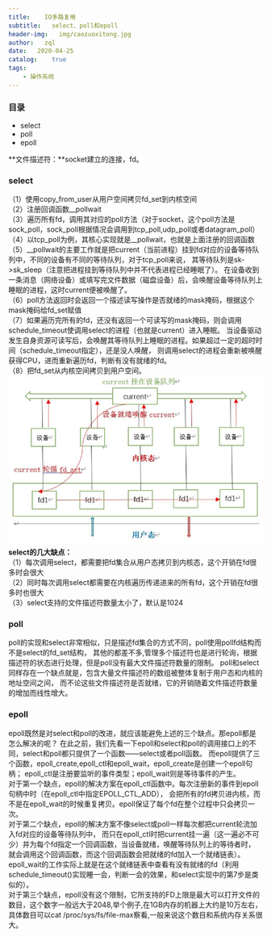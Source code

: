 ```yaml
---
title:    IO多路复用
subtitle:   select、poll和epoll
header-img:   img/caozuoxitong.jpg
author:   zql
date:   2020-04-25
catalog:    true
tags:
    - 操作系统
---
```

### 目录
 - select
 - poll
 - epoll  
 
**文件描述符：**socket建立的连接，fd。  
### select  
（1）使用copy_from_user从用户空间拷贝fd_set到内核空间  
（2）注册回调函数__pollwait  
（3）遍历所有fd，调用其对应的poll方法（对于socket，这个poll方法是sock_poll，sock_poll根据情况会调用到tcp_poll,udp_poll或者datagram_poll）  
（4）以tcp_poll为例，其核心实现就是__pollwait，也就是上面注册的回调函数  
（5）__pollwait的主要工作就是把current（当前进程）挂到fd对应的设备等待队列中，不同的设备有不同的等待队列，对于tcp_poll来说，
其等待队列是sk->sk_sleep（注意把进程挂到等待队列中并不代表进程已经睡眠了）。
在设备收到一条消息（网络设备）或填写完文件数据（磁盘设备）后，会唤醒设备等待队列上睡眠的进程，这时current便被唤醒了。  
（6）poll方法返回时会返回一个描述读写操作是否就绪的mask掩码，根据这个mask掩码给fd_set赋值  
（7）如果遍历完所有的fd，还没有返回一个可读写的mask掩码，则会调用schedule_timeout使调用select的进程（也就是current）进入睡眠。
当设备驱动发生自身资源可读写后，会唤醒其等待队列上睡眠的进程。如果超过一定的超时时间（schedule_timeout指定），还是没人唤醒，
则调用select的进程会重新被唤醒获得CPU，进而重新遍历fd，判断有没有就绪的fd。  
（8）把fd_set从内核空间拷贝到用户空间。  
  ![avatar](/img/io_post.jpg)
 **select的几大缺点：**  
（1）每次调用select，都需要把fd集合从用户态拷贝到内核态，这个开销在fd很多时会很大  
（2）同时每次调用select都需要在内核遍历传递进来的所有fd，这个开销在fd很多时也很大  
（3）select支持的文件描述符数量太小了，默认是1024  
### poll  
poll的实现和select非常相似，只是描述fd集合的方式不同，poll使用pollfd结构而不是select的fd_set结构，
其他的都差不多,管理多个描述符也是进行轮询，根据描述符的状态进行处理，但是poll没有最大文件描述符数量的限制。
poll和select同样存在一个缺点就是，包含大量文件描述符的数组被整体复制于用户态和内核的地址空间之间，
而不论这些文件描述符是否就绪，它的开销随着文件描述符数量的增加而线性增大。  
### epoll
epoll既然是对select和poll的改进，就应该能避免上述的三个缺点。那epoll都是怎么解决的呢？
在此之前，我们先看一下epoll和select和poll的调用接口上的不同，select和poll都只提供了一个函数——select或者poll函数。
而epoll提供了三个函数，epoll_create,epoll_ctl和epoll_wait，epoll_create是创建一个epoll句柄；
epoll_ctl是注册要监听的事件类型；epoll_wait则是等待事件的产生。  
对于第一个缺点，epoll的解决方案在epoll_ctl函数中。每次注册新的事件到epoll句柄中时（在epoll_ctl中指定EPOLL_CTL_ADD），
会把所有的fd拷贝进内核，而不是在epoll_wait的时候重复拷贝。epoll保证了每个fd在整个过程中只会拷贝一次。  
对于第二个缺点，epoll的解决方案不像select或poll一样每次都把current轮流加入fd对应的设备等待队列中，
而只在epoll_ctl时把current挂一遍（这一遍必不可少）并为每个fd指定一个回调函数，当设备就绪，唤醒等待队列上的等待者时，
就会调用这个回调函数，而这个回调函数会把就绪的fd加入一个就绪链表）。
epoll_wait的工作实际上就是在这个就绪链表中查看有没有就绪的fd（利用schedule_timeout()实现睡一会，判断一会的效果，和select实现中的第7步是类似的）。  
对于第三个缺点，epoll没有这个限制，它所支持的FD上限是最大可以打开文件的数目，这个数字一般远大于2048,举个例子,在1GB内存的机器上大约是10万左右，具体数目可以cat /proc/sys/fs/file-max察看,一般来说这个数目和系统内存关系很大。


